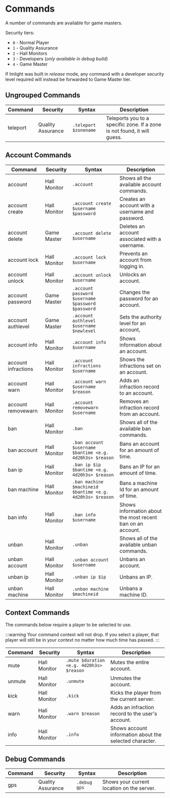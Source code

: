 # Commands
A number of commands are available for game masters.

Security tiers:
* `0` - Normal Player
* `1` - Quality Assurance
* `2` - Hall Monitors
* `3` - Developers (_only available in debug build_)
* `4` - Game Master

If Imlight was built in _release_ mode, any command with a developer security level required will instead be forwarded to Game Master tier.

## Ungrouped Commands
| Command | Security | Syntax | Description |
| ------- | -------- | ------ | ----------- |
| teleport | Quality Assurance | `.teleport $zonename` | Teleports you to a specific zone. If a zone is not found, it will guess. |

## Account Commands

| Command | Security | Syntax | Description |
| ------- | -------- | ------ | ----------- |
| account | Hall Monitor | `.account` | Shows all the available account commands. |
| account create | Hall Monitor | `.account create $username $password` | Creates an account with a username and password. |
| account delete | Game Master | `.account delete $username` | Deletes an account associated with a username. |
| account lock | Hall Monitor | `.account lock $username` | Prevents an account from logging in. |
| account unlock | Hall Monitor | `.account unlock $username` | Unlocks an account. |
| account password | Game Master | `.account password $username $password $password` | Changes the password for an account. |
| account authlevel | Game Master | `.account authlevel $username $newlevel` | Sets the authority level for an account, |
| account info | Hall Monitor | `.account info $username` | Shows information about an account. | 
| account infractions | Hall Monitor | `.account infractions $username` | Shows the infractions set on an account. |
| account warn | Hall Monitor | `.account warn $username $reason` | Adds an infraction record to an account. |
| account removewarn | Hall Monitor | `.account removewarn $username` | Removes an infraction record from an account. |
| ban | Hall Monitor | `.ban` | Shows all of the available ban commands. |
| ban account | Hall Monitor | `.ban account $username $bantime <e.g. 4d20h3s> $reason` | Bans an account for an amount of time. |
| ban ip | Hall Monitor | `.ban ip $ip $bantime <e.g. 4d20h3s> $reason` | Bans an IP for an amount of time. |
| ban machine | Hall Monitor | `.ban machine $machineid $bantime <e.g. 4d20h3s> $reason` | Bans a machine Id for an amount of time. |
| ban info | Hall Monitor | `.ban info $username` | Shows information about the most recent ban on an account. |
| unban | Hall Monitor | `.unban` | Shows all of the available unban commands. |
| unban account | Hall Monitor | `.unban account $username` | Unbans an account. |
| unban ip | Hall Monitor | `.unban ip $ip` | Unbans an IP. |
| unban machine | Hall Monitor | `.unban machine $machineid` | Unbans a machine ID. |

## Context Commands
The commands below require a player to be selected to use.

:::warning
Your command context will not drop. If you select a player, that player will still be in your context no matter how much time has passed.
:::

| Command | Security | Syntax | Description |
| ------- | -------- | ------ | ----------- |
| mute | Hall Monitor | `.mute $duration <e.g. 4d20h3s> $reason` | Mutes the entire account. |
| unmute | Hall Monitor | `.unmute` | Unmutes the account. |
| kick | Hall Monitor | `.kick` | Kicks the player from the current server. |
| warn | Hall Monitor | `.warn $reason` | Adds an infraction record to the user's account. |
| info | Hall Monitor | `.info` | Shows account information about the selected character. |

## Debug Commands

| Command | Security | Syntax | Description |
| ------- | -------- | ------ | ----------- |
| gps | Quality Assurance | `.debug gps` | Shows your current location on the server. |
